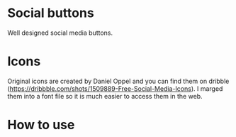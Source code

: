 Social buttons
==============

Well designed social media buttons.

Icons
==============
Original icons are created by Daniel Oppel and you can find them on dribble  (https://dribbble.com/shots/1509889-Free-Social-Media-Icons). I marged them into a font file so it is much easier to access them in the web.

How to use
==============
